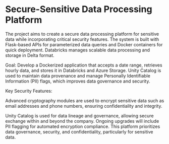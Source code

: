 # Secure-Sensitive Data Processing Platform

The project aims to create a secure data processing platform for sensitive data while incorporating critical security features. The system is built with Flask-based APIs for parameterized data queries and Docker containers for quick deployment. Databricks manages scalable data processing and storage in Delta format.

Goal: Develop a Dockerized application that accepts a date range, retrieves hourly data, and stores it in Databricks and Azure Storage. Unity Catalog is used to maintain data provenance and manage Personally Identifiable Information (PII) flags, which improves data governance and security.

Key Security Features:

Advanced cryptography modules are used to encrypt sensitive data such as email addresses and phone numbers, ensuring confidentiality and integrity.

Unity Catalog is used for data lineage and governance, allowing secure exchange within and beyond the company. Ongoing upgrades will include PII flagging for automated encryption compliance. This platform prioritizes data governance, security, and confidentiality, particularly for sensitive data.
